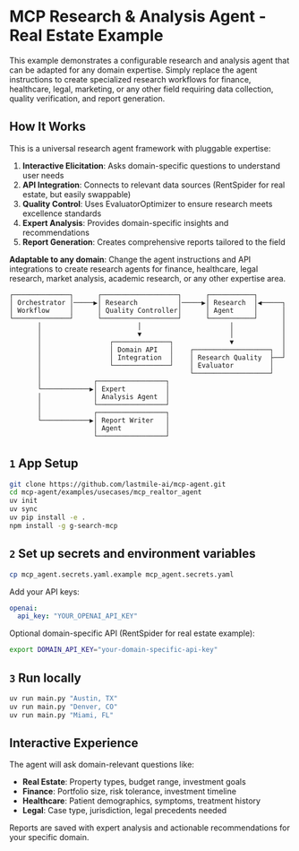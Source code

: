 # MCP Research & Analysis Agent - Real Estate Example

This example demonstrates a configurable research and analysis agent that can be adapted for any domain expertise. Simply replace the agent instructions to create specialized research workflows for finance, healthcare, legal, marketing, or any other field requiring data collection, quality verification, and report generation.

## How It Works

This is a universal research agent framework with pluggable expertise:

1. **Interactive Elicitation**: Asks domain-specific questions to understand user needs
2. **API Integration**: Connects to relevant data sources (RentSpider for real estate, but easily swappable)
3. **Quality Control**: Uses EvaluatorOptimizer to ensure research meets excellence standards
4. **Expert Analysis**: Provides domain-specific insights and recommendations
5. **Report Generation**: Creates comprehensive reports tailored to the field

**Adaptable to any domain**: Change the agent instructions and API integrations to create research agents for finance, healthcare, legal research, market analysis, academic research, or any other expertise area.

```plaintext
┌──────────────┐      ┌───────────────────┐      ┌───────────┐
│ Orchestrator │─────▶│ Research          │─────▶│ Research  │◀─────┐
│ Workflow     │      │ Quality Controller│      │ Agent     │      │
└──────────────┘      └───────────────────┘      └───────────┘      │
       │                        │                      │            │
       │                        ▼                      │            │
       │                 ┌──────────────┐              ▼            │
       │                 │ Domain API   │    ┌───────────────────┐  │
       │                 │ Integration  │    │ Research Quality  ├──┘ 
       │                 └──────────────┘    │ Evaluator         │   
       │                                     └───────────────────┘  
       │             ┌─────────────────┐        
       └────────────▶│ Expert          │
       │             │ Analysis Agent  │
       │             └─────────────────┘
       │             ┌─────────────────┐
       └────────────▶│ Report Writer   │
                     │ Agent           │
                     └─────────────────┘
```

## `1` App Setup

```bash
git clone https://github.com/lastmile-ai/mcp-agent.git
cd mcp-agent/examples/usecases/mcp_realtor_agent
uv init
uv sync
uv pip install -e .
npm install -g g-search-mcp
```

## `2` Set up secrets and environment variables

```bash
cp mcp_agent.secrets.yaml.example mcp_agent.secrets.yaml
```

Add your API keys:

```yaml
openai:
  api_key: "YOUR_OPENAI_API_KEY"
```

Optional domain-specific API (RentSpider for real estate example):

```bash
export DOMAIN_API_KEY="your-domain-specific-api-key"
```

## `3` Run locally

```bash
uv run main.py "Austin, TX"
uv run main.py "Denver, CO"
uv run main.py "Miami, FL"
```

## Interactive Experience

The agent will ask domain-relevant questions like:
- **Real Estate**: Property types, budget range, investment goals
- **Finance**: Portfolio size, risk tolerance, investment timeline  
- **Healthcare**: Patient demographics, symptoms, treatment history
- **Legal**: Case type, jurisdiction, legal precedents needed

Reports are saved with expert analysis and actionable recommendations for your specific domain.